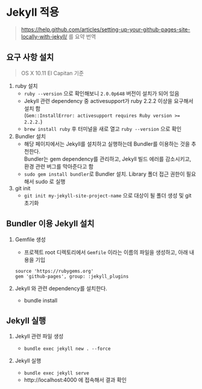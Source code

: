 # Jekyll 적용
> https://help.github.com/articles/setting-up-your-github-pages-site-locally-with-jekyll/ 를 요약 번역



## 요구 사항 설치
> OS X 10.11 El Capitan 기준

1. ruby 설치
	- `ruby --version` 으로 확인해보니 `2.0.0p648` 버전이 설치가 되어 있음
	- Jekyll 관련 dependency 중 activesupport가 ruby 2.2.2 이상을 요구해서 설치 함  
	(`Gem::InstallError: activesupport requires Ruby version >= 2.2.2.`)
	- `brew install ruby` 후 터미널을 새로 열고 `ruby --version` 으로 확인
2. Bundler 설치
	- 해당 페이지에서는 Jekyll를 설치하고 실행하는데 Bundler를 이용하는 것을 추천한다.  
	Bundler는 gem dependency를 관리하고, Jekyll 빌드 에러를 감소시키고, 환경 관련 버그를 막아준다고 함
	- `sudo gem install bundler`로 Bundler 설치. Library 폴더 접근 권한이 필요해서 sudo 로 실행
3. git init
	- `git init my-jekyll-site-project-name` 으로 대상이 될 폴더 생성 및 git 초기화


## Bundler 이용 Jekyll 설치

1. Gemfile 생성
	- 프로젝트 root 디렉토리에서 `Gemfile` 이라는 이름의 파일을 생성하고, 아래 내용을 기입
	```
	source 'https://rubygems.org'
	gem 'github-pages', group: :jekyll_plugins
	```

2. Jekyll 와 관련 dependency를 설치한다.
	- bundle install

## Jekyll 실행

1. Jekyll 관련 파일 생성
	- `bundle exec jekyll new . --force`

2. Jekyll 실행
	- `bundle exec jekyll serve`
	- http://localhost:4000 에 접속해서 결과 확인





